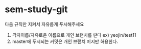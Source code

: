 # sem-study-git

다음 규칙만 지켜서 자유롭게 푸시해주세요
1. 각자이름/자유로운 이름으로 개인 브랜치를 딴다 ex) yeojin/test11
2. master에 푸시되는 커밋은 개인 브랜치 머지만 허용한다.

